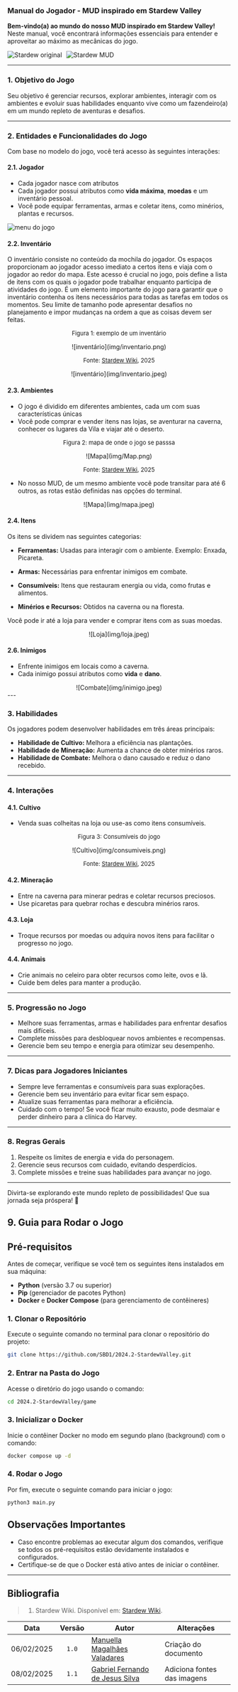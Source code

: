 ### Manual do Jogador - MUD inspirado em Stardew Valley


**Bem-vindo(a) ao mundo do nosso MUD inspirado em Stardew Valley!**  
Neste manual, você encontrará informações essenciais para entender e aproveitar ao máximo as mecânicas do jogo.

<div style="display: flex; text-align: center; width: 330px;">
    <img src="https://github.com/SBD1/2024.2-StardewValley/blob/develop/docs/img/StardewOriginal.gif?raw=true" alt="Stardew original" style="margin-right: 10px;">
    <img src="https://github.com/SBD1/2024.2-StardewValley/blob/develop/docs/img/StardewMUD.gif?raw=true" alt="Stardew MUD">
</div>

---

### **1. Objetivo do Jogo**
Seu objetivo é gerenciar recursos, explorar ambientes, interagir com os ambientes e evoluir suas habilidades enquanto vive como um fazendeiro(a) em um mundo repleto de aventuras e desafios.

---

### **2. Entidades e Funcionalidades do Jogo**
Com base no modelo do jogo, você terá acesso às seguintes interações:

#### **2.1. Jogador**
- Cada jogador nasce com atributos 
- Cada jogador possui atributos como **vida máxima**, **moedas** e um inventário pessoal. 
- Você pode equipar ferramentas, armas e coletar itens, como minérios, plantas e recursos.

![menu do jogo](img/menu.jpeg)

#### **2.2. Inventário**
O inventário consiste no conteúdo da mochila do jogador. Os espaços proporcionam ao jogador acesso imediato a certos itens e viaja com o jogador ao redor do mapa. Este acesso é crucial no jogo, pois define a lista de itens com os quais o jogador pode trabalhar enquanto participa de atividades do jogo. É um elemento importante do jogo para garantir que o inventário contenha os itens necessários para todas as tarefas em todos os momentos. Seu limite de tamanho pode apresentar desafios no planejamento e impor mudanças na ordem a que as coisas devem ser feitas.

<font size="2"><p style="text-align: center">Figura 1: exemplo de um inventário</p></font>

<center>
    ![inventário](img/inventario.png)
</center>

<font size="2"><p style="text-align: center">Fonte: [Stardew Wiki](https://pt.stardewvalleywiki.com/), 2025</p></font>

<center>![inventário](img/inventario.jpeg)</center>

#### **2.3. Ambientes**
- O jogo é dividido em diferentes ambientes, cada um com suas características únicas
- Você pode comprar e vender itens nas lojas, se aventurar na caverna, conhecer os lugares da Vila e viajar até o deserto.

<font size="2"><p style="text-align: center">Figura 2: mapa de onde o jogo se passsa</p></font>

<center>
    ![Mapa](img/Map.png)
</center>

<font size="2"><p style="text-align: center">Fonte: [Stardew Wiki](https://pt.stardewvalleywiki.com/), 2025</p></font>

- No nosso MUD, de um mesmo ambiente você pode transitar para até 6 outros, as rotas estão definidas nas opções do terminal.

<center>
    ![Mapa](img/mapa.jpeg)
</center>

#### **2.4. Itens**
Os itens se dividem nas seguintes categorias:

- **Ferramentas:** Usadas para interagir com o ambiente. Exemplo: Enxada, Picareta.

- **Armas:** Necessárias para enfrentar inimigos em combate.

- **Consumíveis:** Itens que restauram energia ou vida, como frutas e alimentos.

- **Minérios e Recursos:** Obtidos na caverna ou na floresta.

Você pode ir até a loja para vender e comprar itens com as suas moedas.

<center>
    ![Loja](img/loja.jpeg)
</center>


#### **2.6. Inimigos**
- Enfrente inimigos em locais como a caverna.
- Cada inimigo possui atributos como **vida** e **dano**.

<center>
    ![Combate](img/inimigo.jpeg)
</center>
---

### **3. Habilidades**
Os jogadores podem desenvolver habilidades em três áreas principais:
- **Habilidade de Cultivo:** Melhora a eficiência nas plantações.
- **Habilidade de Mineração:** Aumenta a chance de obter minérios raros.
- **Habilidade de Combate:** Melhora o dano causado e reduz o dano recebido.

---

### **4. Interações**
#### **4.1. Cultivo**
- Venda suas colheitas na loja ou use-as como itens consumíveis.

<font size="2"><p style="text-align: center">Figura 3: Consumíveis do jogo</p></font>

<center>
    ![Cultivo](img/consumiveis.png)
</center>

<font size="2"><p style="text-align: center">Fonte: [Stardew Wiki](https://pt.stardewvalleywiki.com/), 2025</p></font>



#### **4.2. Mineração**
- Entre na caverna para minerar pedras e coletar recursos preciosos.
- Use picaretas para quebrar rochas e descubra minérios raros.

#### **4.3. Loja**
- Troque recursos por moedas ou adquira novos itens para facilitar o progresso no jogo.

#### **4.4. Animais**
- Crie animais no celeiro para obter recursos como leite, ovos e lã.
- Cuide bem deles para manter a produção.

---

### **5. Progressão no Jogo**
- Melhore suas ferramentas, armas e habilidades para enfrentar desafios mais difíceis.
- Complete missões para desbloquear novos ambientes e recompensas.
- Gerencie bem seu tempo e energia para otimizar seu desempenho.

---

### **7. Dicas para Jogadores Iniciantes**
- Sempre leve ferramentas e consumíveis para suas explorações.
- Gerencie bem seu inventário para evitar ficar sem espaço.
- Atualize suas ferramentas para melhorar a eficiência.
- Cuidado com o tempo! Se você ficar muito exausto, pode desmaiar e perder dinheiro para a clínica do Harvey.

---

### **8. Regras Gerais**
1. Respeite os limites de energia e vida do personagem.
2. Gerencie seus recursos com cuidado, evitando desperdícios.
3. Complete missões e treine suas habilidades para avançar no jogo.

---

Divirta-se explorando este mundo repleto de possibilidades! Que sua jornada seja próspera! 🌱

## **9. Guia para Rodar o Jogo**

## Pré-requisitos

Antes de começar, verifique se você tem os seguintes itens instalados em sua máquina:

- **Python** (versão 3.7 ou superior)
- **Pip** (gerenciador de pacotes Python)
- **Docker** e **Docker Compose** (para gerenciamento de contêineres)

### 1. Clonar o Repositório

Execute o seguinte comando no terminal para clonar o repositório do projeto:

```bash
git clone https://github.com/SBD1/2024.2-StardewValley.git
```

### 2. Entrar na Pasta do Jogo

Acesse o diretório do jogo usando o comando:

```bash
cd 2024.2-StardewValley/game
```

### 3. Inicializar o Docker

Inicie o contêiner Docker no modo em segundo plano (background) com o comando:

```bash
docker compose up -d
```

### 4. Rodar o Jogo

Por fim, execute o seguinte comando para iniciar o jogo:

```bash
python3 main.py
```

## Observações Importantes

- Caso encontre problemas ao executar algum dos comandos, verifique se todos os pré-requisitos estão devidamente instalados e configurados.
- Certifique-se de que o Docker está ativo antes de iniciar o contêiner.

---

## Bibliografia

> 1. Stardew Wiki. Disponível em: [Stardew Wiki](https://pt.stardewvalleywiki.com/).

| Data | Versão | Autor | Alterações | 
| :--: | :----: | ----- | ---------- | 
| 06/02/2025 | `1.0` | [Manuella Magalhães Valadares](https://github.com/manuvaladares) | Criação do documento |
| 08/02/2025 | `1.1` | [Gabriel Fernando de Jesus Silva](https://github.com/MMcLovin) | Adiciona fontes das imagens |